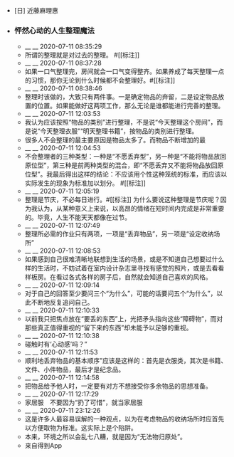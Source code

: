 - [日] 近藤麻理惠
- ### 怦然心动的人生整理魔法
    - __ __ 2020-07-11 08:35:29
    - 所谓的整理就是对过去的整理。 #[[标注]]
    - __ __ 2020-07-11 08:37:28
    - 如果一口气整理完，房间就会一口气变得整齐。如果养成了每天整理一点的习惯，那你无论到什么时候都不会整理好。#[[标注]]
    - __ __ 2020-07-11 08:38:46
    - 整理时该做的，大致只有两件事。一是确定物品的弃留，二是设定物品放置的位置。如果能做好这两项工作，那么无论是谁都能进行完善的整理。
    - __ __ 2020-07-11 12:03:53
    - 我认为应该按照“物品的类别”进行整理，不是说“今天整理这个房间”，而是说“今天整理衣服”“明天整理书籍”，按物品的类别进行整理。
    - 很多人不会整理的最主要原因是物品太多了。而物品不断增加的最
    - __ __ 2020-07-11 12:04:53
    - 不会整理者的三种类型：一种是“不愿丢弃型”，另一种是“不能将物品放回原位型”，第三种是前两种类型的混合，即“不愿丢弃又不能将物品放回原位型”。我最后得出这样的结论：不应该用个性这种笼统的标准，而应该以实际发生的现象为标准加以划分。 #[[标注]]
    - __ __ 2020-07-11 12:05:19
    - 整理是节庆，不必每日进行。#[[标注]]
为什么要说这种整理是节庆呢？因为我认为，从某种意义上来说，以高昂的情绪在短时间内完成是非常重要的。毕竟，人生不能天天都像在过节。
    - __ __ 2020-07-11 12:07:49
    - 整理所必需的作业只有两项，一项是“丢弃物品”，另一项是“设定收纳场所”
    - __ __ 2020-07-11 12:08:53
    - 如果感到自己很难清晰地联想到生活的场景，或是不知道自己想要过什么样的生活时，不妨试着在室内设计杂志里寻找有感觉的照片，或是去看看样板房。在看过各式各样的房子后，自然就会知道自己喜欢的风格。
    - __ __ 2020-07-11 12:09:14
    - 对于自己的回答至少要问三个“为什么”，可能的话要问五个“为什么”，以此不断地反复追问自己。
    - __ __ 2020-07-11 12:10:33
    - 以前我只把焦点放在“要丢的东西”上，光把矛头指向这些“障碍物”，而对那些真正值得重视的“留下来的东西”却未能予以足够的重视。
    - __ __ 2020-07-11 12:10:38
    - 碰触时有‘心动感’吗？”
    - __ __ 2020-07-11 12:11:53
    - 顺利地丢弃物品的基本顺序”应该是这样的：首先是衣服类，其次是书籍、文件、小件物品，最后才是纪念品。
    - __ __ 2020-07-11 12:14:58
    - 把物品给予他人时，一定要有对方不想接受你多余物品的思想准备。
    - __ __ 2020-07-11 12:17:29
    - 家居服　不要因为“扔了可惜”，就当家居服
    - __ __ 2020-07-11 23:12:26
    - 这是许多人最容易误解的一种观点，以为在考虑物品的收纳场所时应首先以方便取物为标准。这实际上是个陷阱。
    - 本来，环境之所以会乱七八糟，就是因为“无法物归原处”。
    - 来自得到App
